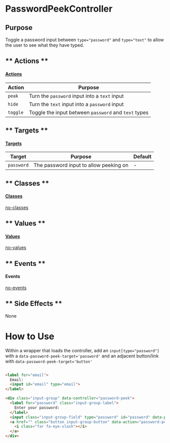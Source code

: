 # PasswordPeekController

## Purpose

Toggle a password input between `type="password"` and `type="text"` to allow the user to see what they have typed.

<!-- tabs:start -->

## ** Actions **

#### [Actions](https://stimulus.hotwire.dev/reference/actions)

| Action | Purpose |
| --- | --- |
| `peak` | Turn the `password` input into a `text` input  |
| `hide` | Turn the `text` input into a `password` input |
| `toggle` | Toggle the input between `password` and `text` types |

## ** Targets **

#### [Targets](https://stimulus.hotwire.dev/reference/targets)

| Target | Purpose | Default |
| --- | --- | --- |
| `password` | The password input to allow peeking on | - |


## ** Classes **

#### [Classes](https://stimulus.hotwire.dev/reference/classes)

[no-classes](../_partials/no-classes.md ':include')

## ** Values **

#### [Values](https://stimulus.hotwire.dev/reference/values)

[no-values](../_partials/no-values.md ':include')

## ** Events **

#### Events

[no-events](../_partials/no-events.md ':include')

## ** Side Effects **

None

<!-- tabs:end -->

# How to Use

Within a wrapper that loads the controller, add an `input[type="password"]` with a `data-password-peek-target='password'`
and an adjacent button/link with `data-password-peek-target='button'`

```html

<label for="email">
  Email:
  <input id="email" type="email">
</label>

<div class="input-group" data-controller="password-peek">
  <label for="password" class="input-group-label">
    Enter your password:
  </label>
  <input class="input-group-field" type="password" id="password" data-password-peek-target="password">
  <a href="" class="button input-group-button" data-action="password-peek#toggle">
    <i class="far fa-eye-slash"></i>
  </a>
</div>

```

